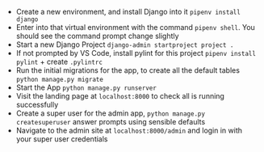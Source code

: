 *  Create a new environment, and install Django into it `pipenv install django` 
*  Enter into that virtual environment with the command `pipenv shell`. You should see the command prompt change slightly
*  Start a new Django Project `django-admin startproject project .`
*  If not prompted by VS Code, install pylint for this project `pipenv install pylint`  + create  `.pylintrc` 
*  Run the initial migrations for the app, to create all the default tables `python manage.py migrate`
*  Start the App `python manage.py runserver`
*  Visit the landing page at `localhost:8000` to check all is running successfully
* Create a super user for the admin app, `python manage.py createsuperuser` answer prompts using sensible defaults
* Navigate to the admin site at `localhost:8000/admin` and login in with your super user credentials 